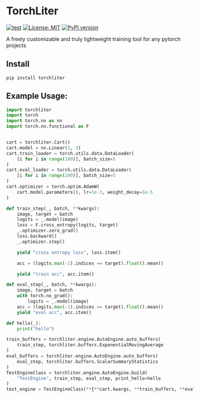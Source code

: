 # TorchLiter
[![test](https://github.com/ChenchaoZhao/TorchLiter/actions/workflows/lint-test.yaml/badge.svg)](https://github.com/ChenchaoZhao/TorchLiter/actions/workflows/lint-test.yaml)
[![License: MIT](https://img.shields.io/badge/License-MIT-yellow.svg)](https://opensource.org/licenses/MIT)
[![PyPI version](https://badge.fury.io/py/torchliter.svg)](https://badge.fury.io/py/torchliter)

A freely customizable and truly lightweight training tool for any pytorch projects
## Install
```
pip install torchliter
```
## Example Usage:

```python
import torchliter
import torch
import torch.nn as nn
import torch.nn.functional as F


cart = torchliter.Cart()
cart.model = nn.Linear(1, 3)
cart.train_loader = torch.utils.data.DataLoader(
    [i for i in range(100)], batch_size=5
)
cart.eval_loader = torch.utils.data.DataLoader(
    [i for i in range(100)], batch_size=5
)
cart.optimizer = torch.optim.AdamW(
    cart.model.parameters(), lr=1e-3, weight_decay=1e-5
)

def train_step(_, batch, **kwargs):
    image, target = batch
    logits = _.model(image)
    loss = F.cross_entropy(logits, target)
    _.optimizer.zero_grad()
    loss.backward()
    _.optimizer.step()

    yield "cross entropy loss", loss.item()

    acc = (logits.max(-1).indices == target).float().mean()

    yield "train acc", acc.item()

def eval_step(_, batch, **kwargs):
    image, target = batch
    with torch.no_grad():
        logits = _.model(image)
    acc = (logits.max(-1).indices == target).float().mean()
    yield "eval acc", acc.item()

def hello(_):
    print("hello")

train_buffers = torchliter.engine.AutoEngine.auto_buffers(
    train_step, torchliter.buffers.ExponentialMovingAverage
)
eval_buffers = torchliter.engine.AutoEngine.auto_buffers(
    eval_step, torchliter.buffers.ScalarSummaryStatistics
)
TestEngineClass = torchliter.engine.AutoEngine.build(
    "TestEngine", train_step, eval_step, print_hello=hello
)
test_engine = TestEngineClass(**{**cart.kwargs, **train_buffers, **eval_buffers})

```
